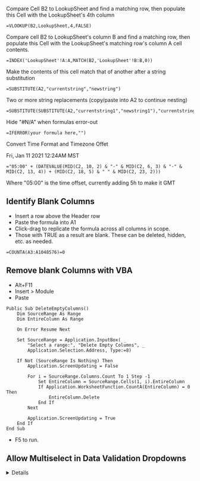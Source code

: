 Compare Cell B2 to LookupSheet and find a matching row, then populate this Cell with the LookupSheet's 4th column
```
=VLOOKUP(B2,LookupSheet,4,FALSE)
```

Compare cell B2 to LookupSheet's column B and find a matching row, then populate this Cell with the LookupSheet's matching row's column A cell contents.
```
=INDEX('LookupSheet'!A:A,MATCH(B2,'LookupSheet'!B:B,0))
```

Make the contents of this cell match that of another after a string substitution
```
=SUBSTITUTE(A2,"currentstring","newstring")
```

Two or more string replacements (copy/paste into A2 to continue nesting)
```
=SUBSTITUTE(SUBSTITUTE(A2,"currentstring1","newstring1"),"currentstring2","newstring2")
```

Hide "#N/A" when formulas error-out
```
=IFERROR(your formula here,"") 
```

Convert Time Format and Timezone Offet

Fri, Jan 11 2021 12:24AM MST

```="05:00" + (DATEVALUE(MID(C2, 10, 2) & "-" & MID(C2, 6, 3) & "-" & MID(C2, 13, 4)) + (MID(C2, 18, 5) & " " & MID(C2, 23, 2)))```

Where "05:00" is the time offset, currently adding 5h to make it GMT

## Identify Blank Columns
- Insert a row above the Header row
- Paste the formula into A1
- Click-drag to replicate the formula across all columns in scope.
- Those with TRUE as a result are blank. These can be deleted, hidden, etc. as needed.
```
=COUNTA(A3:A1048576)=0
```



## Remove blank Columns with VBA
- Alt+F11
- Insert > Module
- Paste

```
Public Sub DeleteEmptyColumns()
    Dim SourceRange As Range
    Dim EntireColumn As Range
 
    On Error Resume Next
 
    Set SourceRange = Application.InputBox( _
        "Select a range:", "Delete Empty Columns", _
        Application.Selection.Address, Type:=8)
 
    If Not (SourceRange Is Nothing) Then
        Application.ScreenUpdating = False
 
        For i = SourceRange.Columns.Count To 1 Step -1
            Set EntireColumn = SourceRange.Cells(1, i).EntireColumn
            If Application.WorksheetFunction.CountA(EntireColumn) = 0 Then
                EntireColumn.Delete
            End If
        Next
 
        Application.ScreenUpdating = True
    End If
End Sub
```
- F5 to run.


## Allow Multiselect in Data Validation Dropdowns

<details>
```
Private Sub Worksheet_Change(ByVal Target As Range)
    'Updated by Extendoffice 2023/01/11
    'Updated by Ken Gardner 2022/07/11
    Dim xRng As Range
    Dim xValue1 As String
    Dim xValue2 As String
    Dim semiColonCnt As Integer
    Dim xType As Integer
    If Target.Count > 1 Then Exit Sub
    On Error Resume Next
    
    xType = 0
    xType = Target.Validation.Type
    If xType = 3 Then
        Application.ScreenUpdating = False
        Application.EnableEvents = False
        xValue2 = Target.Value
        Application.Undo
        xValue1 = Target.Value
        Target.Value = xValue2
        If xValue1 <> "" Then
            If xValue2 <> "" Then
                If xValue1 = xValue2 Or xValue1 = xValue2 & ";" Or xValue1 = xValue2 & "; " Then ' leave the value if only one in list
                    xValue1 = Replace(xValue1, "; ", "")
                    xValue1 = Replace(xValue1, ";", "")
                    Target.Value = xValue1
                ElseIf InStr(1, xValue1, "; " & xValue2) Then
                    xValue1 = Replace(xValue1, xValue2, "") ' removes existing value from the list on repeat selection
                    Target.Value = xValue1
                ElseIf InStr(1, xValue1, xValue2 & ";") Then
                    xValue1 = Replace(xValue1, xValue2, "")
                    Target.Value = xValue1
                Else
                    Target.Value = xValue1 & "; " & xValue2
                End If
                Target.Value = Replace(Target.Value, ";;", ";")
                Target.Value = Replace(Target.Value, "; ;", ";")
                If Target.Value <> "" Then
                    If Right(Target.Value, 2) = "; " Then
                        Target.Value = Left(Target.Value, Len(Target.Value) - 2)
                    End If
                End If
                If InStr(1, Target.Value, "; ") = 1 Then ' check for ; as first character and remove it
                    Target.Value = Replace(Target.Value, "; ", "", 1, 1)
                End If
                If InStr(1, Target.Value, ";") = 1 Then
                    Target.Value = Replace(Target.Value, ";", "", 1, 1)
                End If
                semiColonCnt = 0
                For i = 1 To Len(Target.Value)
                    If InStr(i, Target.Value, ";") Then
                        semiColonCnt = semiColonCnt + 1
                    End If
                Next i
                If semiColonCnt = 1 Then ' remove ; if last character
                    Target.Value = Replace(Target.Value, "; ", "")
                    Target.Value = Replace(Target.Value, ";", "")
                End If
            End If
        End If
        Application.EnableEvents = True
        Application.ScreenUpdating = True
    End If
End Sub
```

</details>